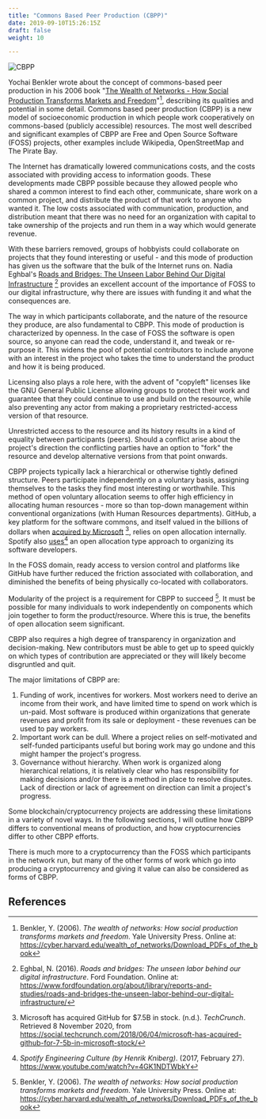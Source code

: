 ```yaml
---
title: "Commons Based Peer Production (CBPP)"
date: 2019-09-10T15:26:15Z
draft: false
weight: 10

---
```


![CBPP](/commons-based-peer-production.jpg)

Yochai Benkler wrote about the concept of commons-based peer production in his 2006 book "[The Wealth of Networks - How Social Production Transforms Markets and Freedom](https://cyber.harvard.edu/wealth_of_networks/Download_PDFs_of_the_book)"[^1], describing its qualities and potential in some detail.  Commons based peer production (CBPP) is a new model of socioeconomic production in which people work cooperatively on commons-based (publicly accessible) resources. The most well described and significant examples of CBPP are Free and Open Source Software (FOSS) projects, other examples include Wikipedia, OpenStreetMap and The Pirate Bay.

The Internet has dramatically lowered communications costs, and the costs associated with providing access to information goods. These developments made CBPP possible because they allowed people who shared a common interest to find each other, communicate, share work on a common project, and distribute the product of that work to anyone who wanted it. The low costs associated with communication, production, and distribution meant that there was no need for an organization with capital to take ownership of the projects and run them in a way which would generate revenue.

With these barriers removed, groups of hobbyists could collaborate on projects that they found interesting or useful - and this mode of production has given us the software that the bulk of the Internet runs on. Nadia Eghbal's [Roads and Bridges: The Unseen Labor Behind Our Digital Infrastructure](https://www.fordfoundation.org/about/library/reports-and-studies/roads-and-bridges-the-unseen-labor-behind-our-digital-infrastructure/) [^2] provides an excellent account of the importance of FOSS to our digital infrastructure, why there are issues with funding it and what the consequences are.

The way in which participants collaborate, and the nature of the resource they produce, are also fundamental to CBPP. This mode of production is characterized by openness. In the case of FOSS the software is open source, so anyone can read the code, understand it, and tweak or re-purpose it. This widens the pool of potential contributors to include anyone with an interest in the project who takes the time to understand the product and how it is being produced. 

Licensing also plays a role here, with the advent of "copyleft" licenses like the GNU General Public License allowing groups to protect their work and guarantee that they could continue to use and build on the resource, while also preventing any actor from making a proprietary restricted-access version of that resource. 

Unrestricted access to the resource and its history results in a kind of equality between participants (peers). Should a conflict arise about the project's direction the conflicting parties have an option to "fork" the resource and develop alternative versions from that point onwards. 

CBPP projects typically lack a hierarchical or otherwise tightly defined structure. Peers participate independently on a voluntary basis, assigning themselves to the tasks they find most interesting or worthwhile. This method of open voluntary allocation seems to offer high efficiency in allocating human resources - more so than top-down management within conventional organizations (with Human Resources departments). GitHub, a key platform for the software commons, and itself valued in the billions of dollars when [acquired by Microsoft](https://techcrunch.com/2018/06/04/microsoft-has-acquired-github-for-7-5b-in-microsoft-stock/?guccounter=1&guce_referrer_us=aHR0cHM6Ly93d3cuZ29vZ2xlLmNvbS8&guce_referrer_cs=xmp_96homgEdg4lgjjDBvg) [^3], relies on open allocation internally. Spotify also [uses](https://www.youtube.com/watch?v=4GK1NDTWbkY)[^4] an open allocation type approach to organizing its software developers.

In the FOSS domain, ready access to version control and platforms like GitHub have further reduced the friction associated with collaboration, and diminished the benefits of being physically co-located with collaborators. 

Modularity of the project is a requirement for CBPP to succeed [^1]. It must be possible for many individuals to work independently on components which join together to form the product/resource. Where this is true, the benefits of open allocation seem significant.

CBPP also requires a high degree of transparency in organization and decision-making. New contributors must be able to get up to speed quickly on which types of contribution are appreciated or they will likely become disgruntled and quit. 

The major limitations of CBPP are:

1. Funding of work, incentives for workers. Most workers need to derive an income from their work, and have limited time to spend on work which is un-paid. Most software is produced within organizations that generate revenues and profit from its sale or deployment - these revenues can be used to pay workers.
2. Important work can be dull. Where a project relies on self-motivated and self-funded participants useful but boring work may go undone and this might hamper the project's progress.
3. Governance without hierarchy. When work is organized along hierarchical relations, it is relatively clear who has responsibility for making decisions and/or there is a method in place to resolve disputes. Lack of direction or lack of agreement on direction can limit a project's progress.

Some blockchain/cryptocurrency projects are addressing these limitations in a variety of novel ways. In the following sections, I will outline how CBPP differs to conventional means of production, and how cryptocurrencies differ to other CBPP efforts. 

There is much more to a cryptocurrency than the FOSS which participants in the network run, but many of the other forms of work which go into producing a cryptocurrency and giving it value can also be considered as forms of CBPP.

## References

[^1]: Benkler, Y. (2006). *The wealth of networks: How social production transforms markets and freedom*. Yale University Press. Online at: https://cyber.harvard.edu/wealth_of_networks/Download_PDFs_of_the_book 
[^2]: Eghbal, N. (2016). *Roads and bridges: The unseen labor behind our digital infrastructure*. Ford Foundation. Online at: https://www.fordfoundation.org/about/library/reports-and-studies/roads-and-bridges-the-unseen-labor-behind-our-digital-infrastructure/
[^3]: Microsoft has acquired GitHub for $7.5B in stock. (n.d.). *TechCrunch*. Retrieved 8 November 2020, from https://social.techcrunch.com/2018/06/04/microsoft-has-acquired-github-for-7-5b-in-microsoft-stock/
[^4]: *Spotify Engineering Culture (by Henrik Kniberg)*. (2017, February 27). https://www.youtube.com/watch?v=4GK1NDTWbkY